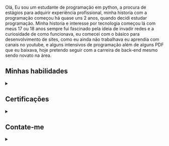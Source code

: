Olá, Eu sou um estudante de programação em python, a procura de estágios para adquirir experiência profissional, minha historia com a programação começou há quase uns 2 anos,
quando decidi estudar programação.
Minha historia e interesse por tecnologia começou lá com meus 17 ou 18 anos sempre fui fascinado pela ideia de invadir redes e a curiosidade de como funcionava, eu comecei com o básico para desenvolvimento de sites, como eu ainda não trabalhava eu aprendia com canais no youtube, e alguns intensivos de programação além de alguns PDF que eu baixava, hoje pretendo seguir com a carreira de back-end mesmo sendo novato na área.

## Minhas habilidades

<details>
 <summary></summary>

> ![Linux](https://img.shields.io/badge/Linux-000?style=for-the-badge&logo=linux)
![Git](https://img.shields.io/badge/GIT-000?style=for-the-badge&logo=git&logoColor=orange)
![markdown](https://img.shields.io/badge/Markdown-000?style=for-the-badge&logo=markdown)
![python](https://img.shields.io/badge/python-000?style=for-the-badge&logo=python)


> tenho conhecimento básico em **Linux**, **markdown** e **git**, mas estou me aprofundando cada vez mais em **python** e pretendo aprender **SQL** e **java**


</details>

## Certificações
<details>
<summary></summary>

><img align="center" width="100px" src="https://upload.wikimedia.org/wikipedia/commons/d/d4/Fiap-logo-novo.jpg">    <img align="center" width="105px" src="https://encrypted-tbn0.gstatic.com/images?q=tbn:ANd9GcSXaalJZfZqdTNEyF5b-4-cF5LTrEYcTixZnlinWbLx&s">    <img align="center" width="40px" src="https://hermes.digitalinnovation.one/assets/diome/logo-minimized.png">

</details>

## Contate-me
<details>
<summary></summary>

[![LinkedIn](https://img.shields.io/badge/LinkedIn-0077B5?style=for-the-badge&logo=linkedin&logoColor=white)]([www.linkedin.com/in/natanael-maia-791951302])
[![GitHub](https://img.shields.io/badge/GitHub-100000?style=for-the-badge&logo=github&logoColor=white)]((https://github.com/natamaia))

</details>
